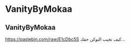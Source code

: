 # VanityByMokaa
VanityByMokaa
-------------------------------------
https://pastebin.com/raw/E1cDbc5S
كيف تجيب التوكن حقك...
